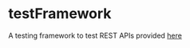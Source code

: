 # testFramework
A testing framework to test REST APIs provided [here](http://www.groupkt.com/post/c9b0ccb9/country-and-other-related-rest-webservices.htm)
